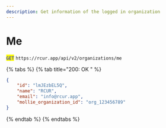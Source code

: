 ```yaml
---
description: Get information of the logged in organization
---
```


# Me

<mark style="color:blue;">`GET`</mark> `https://rcur.app/api/v2/organizations/me`

{% tabs %}
{% tab title="200: OK " %}
```json
{
    "id": "lmJEzbEL5Q",
    "name": "RCUR",
    "email": "info@rcur.app",
    "mollie_organization_id": "org_123456789"
}
```
{% endtab %}
{% endtabs %}
